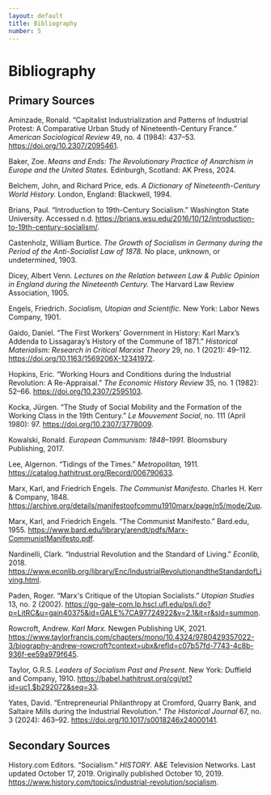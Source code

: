 ```yaml
---
layout: default
title: Bibliography
number: 5
---
```


# Bibliography

## Primary Sources

Aminzade, Ronald. “Capitalist Industrialization and Patterns of Industrial Protest: A Comparative Urban Study of Nineteenth-Century France.” *American Sociological Review* 49, no. 4 (1984): 437–53. https://doi.org/10.2307/2095461.  

Baker, Zoe. *Means and Ends: The Revolutionary Practice of Anarchism in Europe and the United States.* Edinburgh, Scotland: AK Press, 2024.  

Belchem, John, and Richard Price, eds. *A Dictionary of Nineteenth-Century World History.* London, England: Blackwell, 1994.  

Brians, Paul. “Introduction to 19th-Century Socialism.” Washington State University. Accessed n.d. https://brians.wsu.edu/2016/10/12/introduction-to-19th-century-socialism/.  

Castenholz, William Burtice. *The Growth of Socialism in Germany during the Period of the Anti-Socialist Law of 1878.* No place, unknown, or undetermined, 1903.  

Dicey, Albert Venn. *Lectures on the Relation between Law & Public Opinion in England during the Nineteenth Century.* The Harvard Law Review Association, 1905.  

Engels, Friedrich. *Socialism, Utopian and Scientific.* New York: Labor News Company, 1901.  

Gaido, Daniel. “The First Workers’ Government in History: Karl Marx’s Addenda to Lissagaray’s History of the Commune of 1871.” *Historical Materialism: Research in Critical Marxist Theory* 29, no. 1 (2021): 49–112. https://doi.org/10.1163/1569206X-12341972.  

Hopkins, Eric. “Working Hours and Conditions during the Industrial Revolution: A Re-Appraisal.” *The Economic History Review* 35, no. 1 (1982): 52–66. https://doi.org/10.2307/2595103.  

Kocka, Jürgen. “The Study of Social Mobility and the Formation of the Working Class in the 19th Century.” *Le Mouvement Social*, no. 111 (April 1980): 97. https://doi.org/10.2307/3778009.  

Kowalski, Ronald. *European Communism: 1848–1991.* Bloomsbury Publishing, 2017.  

Lee, Algernon. “Tidings of the Times.” *Metropolitan,* 1911. https://catalog.hathitrust.org/Record/006790633.  

Marx, Karl, and Friedrich Engels. *The Communist Manifesto.* Charles H. Kerr & Company, 1848. https://archive.org/details/manifestoofcommu1910marx/page/n5/mode/2up.  

Marx, Karl, and Friedrich Engels. “The Communist Manifesto.” Bard.edu, 1955. https://www.bard.edu/library/arendt/pdfs/Marx-CommunistManifesto.pdf.  

Nardinelli, Clark. “Industrial Revolution and the Standard of Living.” *Econlib,* 2018. https://www.econlib.org/library/Enc/IndustrialRevolutionandtheStandardofLiving.html.  

Paden, Roger. “Marx's Critique of the Utopian Socialists.” *Utopian Studies* 13, no. 2 (2002). https://go-gale-com.lp.hscl.ufl.edu/ps/i.do?p=LitRC&u=gain40375&id=GALE%7CA97724922&v=2.1&it=r&sid=summon.  

Rowcroft, Andrew. *Karl Marx.* Newgen Publishing UK, 2021. https://www.taylorfrancis.com/chapters/mono/10.4324/9780429357022-3/biography-andrew-rowcroft?context=ubx&refId=c07b57fd-7743-4c8b-936f-ee59a979f645.  

Taylor, G.R.S. *Leaders of Socialism Past and Present.* New York: Duffield and Company, 1910. https://babel.hathitrust.org/cgi/pt?id=uc1.$b292072&seq=33.  

Yates, David. “Entrepreneurial Philanthropy at Cromford, Quarry Bank, and Saltaire Mills during the Industrial Revolution.” *The Historical Journal* 67, no. 3 (2024): 463–92. https://doi.org/10.1017/s0018246x24000141.  

## Secondary Sources

History.com Editors. “Socialism.” *HISTORY.* A&E Television Networks. Last updated October 17, 2019. Originally published October 10, 2019. https://www.history.com/topics/industrial-revolution/socialism.
